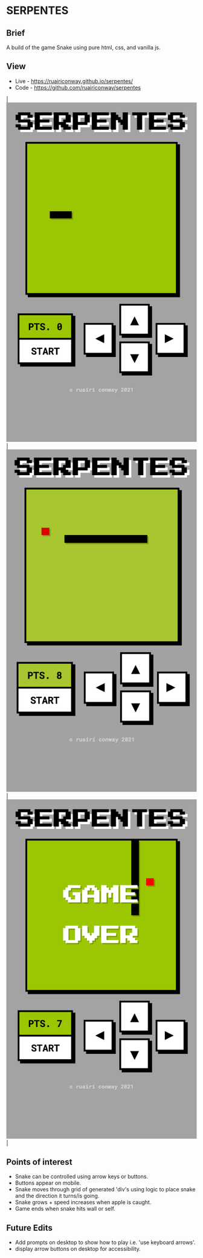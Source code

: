 # SERPENTES

## Brief

A build of the game Snake using pure html, css, and vanilla js.

## View

- Live - https://ruairiconway.github.io/serpentes/
- Code - https://github.com/ruairiconway/serpentes

| ![Image](./assets/start.png) | ![Image](./assets/in-progress.png) | ![Image](./assets/end.png) |

## Points of interest
- Snake can be controlled using arrow keys or buttons.
- Buttons appear on mobile.
- Snake moves through grid of generated 'div's using logic to place snake and the direction it turns/is going.
- Snake grows + speed increases when apple is caught.
- Game ends when snake hits wall or self.

## Future Edits
- Add prompts on desktop to show how to play i.e. 'use keyboard arrows'.
- display arrow buttons on desktop for accessibility.
